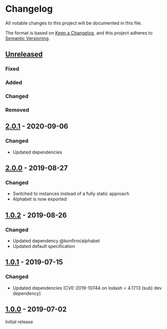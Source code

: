 # Changelog

All notable changes to this project will be documented in this file.

The format is based on [Keep a Changelog](https://keepachangelog.com/en/1.0.0/),
and this project adheres to [Semantic Versioning](https://semver.org/spec/v2.0.0.html).

## [Unreleased]

### Fixed
### Added
### Changed
### Removed


## [2.0.1] - 2020-09-06

### Changed

- Updated dependencies


## [2.0.0] - 2019-08-27

### Changed

- Switched to instances instead of a fully static approach
- Alphabet is now exported


## [1.0.2] - 2019-08-26

### Changed

- Updated dependency @konfirm/alphabet
- Updated default specification


## [1.0.1] - 2019-07-15

### Changed

- Updated dependencies (CVE-2019-10744 on lodash < 4.17.13 (sub) dev dependency)


## [1.0.0] - 2019-07-02

Initial release

[unreleased]: https://github.com/konfirm/node-iso7064/compare/v2.0.1...HEAD
[2.0.1]: https://github.com/konfirm/node-iso7064/compare/v2.0.0...v2.0.1
[2.0.0]: https://github.com/konfirm/node-iso7064/compare/v1.0.2...v2.0.0
[1.0.2]: https://github.com/konfirm/node-iso7064/compare/v1.0.1...v1.0.2
[1.0.1]: https://github.com/konfirm/node-iso7064/compare/v1.0.0...v1.0.1
[1.0.0]: https://github.com/konfirm/node-iso7064/releases/tag/v1.0.0
